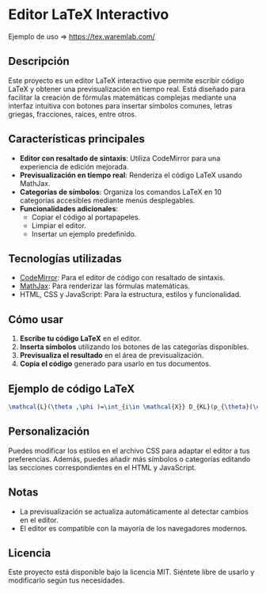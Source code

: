 # Editor LaTeX Interactivo
Ejemplo de uso => https://tex.waremlab.com/
## Descripción
Este proyecto es un editor LaTeX interactivo que permite escribir código LaTeX y obtener una previsualización en tiempo real. Está diseñado para facilitar la creación de fórmulas matemáticas complejas mediante una interfaz intuitiva con botones para insertar símbolos comunes, letras griegas, fracciones, raíces, entre otros.

## Características principales
- **Editor con resaltado de sintaxis**: Utiliza CodeMirror para una experiencia de edición mejorada.
- **Previsualización en tiempo real**: Renderiza el código LaTeX usando MathJax.
- **Categorías de símbolos**: Organiza los comandos LaTeX en 10 categorías accesibles mediante menús desplegables.
- **Funcionalidades adicionales**:
  - Copiar el código al portapapeles.
  - Limpiar el editor.
  - Insertar un ejemplo predefinido.

## Tecnologías utilizadas
- [CodeMirror](https://codemirror.net/): Para el editor de código con resaltado de sintaxis.
- [MathJax](https://www.mathjax.org/): Para renderizar las fórmulas matemáticas.
- HTML, CSS y JavaScript: Para la estructura, estilos y funcionalidad.

## Cómo usar
1. **Escribe tu código LaTeX** en el editor.
2. **Inserta símbolos** utilizando los botones de las categorías disponibles.
3. **Previsualiza el resultado** en el área de previsualización.
4. **Copia el código** generado para usarlo en tus documentos.

## Ejemplo de código LaTeX

```latex
\mathcal{L}(\theta ,\phi )=\int_{i\in \mathcal{X}} D_{KL}(p_{\theta}(\cdot |i)\,||\,q_{\phi}(\cdot |i)) = \int_{i\in \mathcal{X}} \int_{j\in \mathcal{X}} p_{\theta}(j|i) \log\left(\frac{p_{\theta}(j|i)}{q_{\phi}(j|i)}\right)
```

## Personalización
Puedes modificar los estilos en el archivo CSS para adaptar el editor a tus preferencias. Además, puedes añadir más símbolos o categorías editando las secciones correspondientes en el HTML y JavaScript.

## Notas
- La previsualización se actualiza automáticamente al detectar cambios en el editor.
- El editor es compatible con la mayoría de los navegadores modernos.

## Licencia
Este proyecto está disponible bajo la licencia MIT. Siéntete libre de usarlo y modificarlo según tus necesidades.
